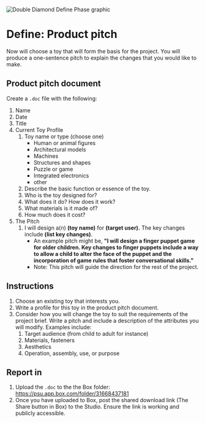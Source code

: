 ![Double Diamond Define Phase graphic](/assets/dd-process-define-1200px@2x.png)

# Define: Product pitch

Now will choose a toy that will form the basis for the project. You will produce a one-sentence pitch to explain the changes that you would like to make.

## Product pitch document

Create a `.doc` file with the following:

1. Name
2. Date
3. Title
4. Current Toy Profile
   1. Toy name or type (choose one)
      * Human or animal figures
      * Architectural models
      * Machines
      * Structures and shapes
      * Puzzle or game
      * Integrated electronics
      * other
   2. Describe the basic function or essence of the toy.
   3. Who is the toy designed for?
   4. What does it do? How does it work?
   5. What materials is it made of?
   6. How much does it cost?
5. The Pitch
   1. I will design a(n) **\(toy name\)** for **\(target user\).** The key changes include **(list key changes)**.
      * An example pitch might be, **"I will design a finger puppet game for older children. Key changes to finger puppets include a way to allow a child to alter the face of the puppet and the incorporation of game rules that foster conversational skills."**
      * Note: This pitch will guide the direction for the rest of the project.

## Instructions

1. Choose an existing toy that interests you.
2. Write a profile for this toy in the product pitch document.
2. Consider how you will change the toy to suit the requirements of the project brief. Write a pitch and include a description of the attributes you will modify. Examples include:
   1. Target audience (from child to adult for instance)
   2. Materials, fasteners
   3. Aesthetics
   4. Operation, assembly, use, or purpose

## Report in

1. Upload the `.doc` to the the Box folder: https://psu.app.box.com/folder/31668437181
2. Once you have uploaded to Box, post the shared download link (The Share button in Box) to the Studio. Ensure the link is working and publicly accessible.
